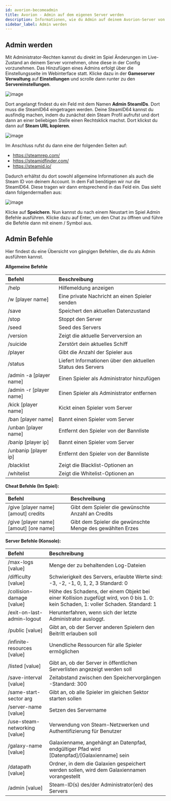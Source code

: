 ```yaml
---
id: avorion-becomeadmin
title: Avorion - Admin auf dem eigenen Server werden
description: Informationen, wie du Admin auf deinem Avorion-Server von ZAP-Hosting wirst - ZAP-Hosting.com Dokumentation
sidebar_label: Admin werden
---
```




## Admin werden

Mit Administrator-Rechten kannst du direkt im Spiel Änderungen im Live-Zustand an deinem Server vornehmen, ohne diese in der Config vorzunehmen. Das Hinzufügen eines Admins erfolgt über die Einstellungsseite im Webinterface statt. Klicke dazu in der **Gameserver Verwaltung** auf **Einstellungen** und scrolle dann runter zu den **Servereinstellungen**.

![image](https://user-images.githubusercontent.com/13604413/159184322-cb6e4aeb-690b-4bed-8ba4-7d9527e873be.png)



Dort angelangt findest du ein Feld mit dem Namen **Admin SteamIDs**. Dort muss die SteamID64 eingetragen werden. Deine SteamID64 kannst du ausfindig machen, indem du zunächst dein Steam Profil aufrufst und dort dann an einer beliebigen Stelle einen Rechtsklick machst. Dort klickst du dann auf **Steam URL kopieren**. 

![image](https://user-images.githubusercontent.com/13604413/159184330-9b4155c9-6ca3-4a9a-9a3e-050597e23038.png)



Im Anschluss rufst du dann eine der folgenden Seiten auf:

- https://steamrep.com/
- https://steamidfinder.com/
- https://steamid.io/



Dadurch erhältst du dort sowohl allgemeine Informationen als auch die Steam ID von deinem Account. In dem Fall benötigen wir nur die SteamID64. Diese tragen wir dann entsprechend in das Feld ein. Das sieht dann folgendermaßen aus:



![image](https://user-images.githubusercontent.com/26007280/189938182-d37cea80-fa23-4265-8357-244b5da63900.png)



Klicke auf **Speichern**. Nun kannst du nach einem Neustart im Spiel Admin Befehle ausführen. Klicke dazu auf Enter, um den Chat zu öffnen und führe die Befehle dann mit einem / Symbol aus. 



## Admin Befehle

Hier findest du eine Übersicht von gängigen Befehlen, die du als Admin ausführen kannst. 



**Allgemeine Befehle** 

| Befehl                  | Beschreibung                                                |
| :---------------------- | :---------------------------------------------------------- |
| /help                   | Hilfemeldung anzeigen                                       |
| /w [player name]        | Eine private Nachricht an einen Spieler senden              |
| /save                   | Speichert den aktuellen Datenzustand                        |
| /stop                   | Stoppt den Server                                           |
| /seed                   | Seed des Servers                                            |
| /version                | Zeigt die aktuelle Serverversion an                         |
| /suicide                | Zerstört dein aktuelles Schiff                              |
| /player                 | Gibt die Anzahl der Spieler aus                             |
| /status                 | Liefert Informationen über den aktuellen Status des Servers |
| /admin -a [player name] | Einen Spieler als Administrator hinzufügen                  |
| /admin -r [player name] | Einen Spieler als Administrator entfernen                   |
| /kick [player name]     | Kickt einen Spieler vom Server                              |
| /ban [player name]      | Bannt einen Spieler vom Server                              |
| /unban [player name]    | Entfernt den Spieler von der Bannliste                      |
| /banip [player ip]      | Bannt einen Spieler vom Server                              |
| /unbanip [player ip]    | Entfernt den Spieler von der Bannliste                      |
| /blacklist              | Zeigt die Blacklist-Optionen an                             |
| /whitelist              | Zeigt die Whitelist-Optionen an                             |



**Cheat Befehle (Im Spiel):**

| Befehl                                 | Beschreibung                                              |
| :------------------------------------- | :-------------------------------------------------------- |
| /give [player name] [amout] credits    | Gibt dem Spieler die gewünschte Anzahl an Credits         |
| /give [player name] [amout] [ore name] | Gibt dem Spieler die gewünschte Menge des gewählten Erzes |



**Server Befehle (Konsole):**

| Befehl                        | Beschreibung                                                 |
| :---------------------------- | :----------------------------------------------------------- |
| /max-logs [value]             | Menge der zu behaltenden Log-Dateien                         |
| /difficulty [value]           | Schwierigkeit des Servers, erlaubte Werte sind: -3, -2, -1, 0, 1, 2, 3 Standard: 0 |
| /collision-damage [value]     | Höhe des Schadens, der einem Objekt bei einer Kollision zugefügt wird, von 0 bis 1. 0: kein Schaden, 1: voller Schaden. Standard: 1 |
| /exit-on-last-admin-logout    | Herunterfahren, wenn sich der letzte Administrator ausloggt. |
| /public [value]               | Gibt an, ob der Server anderen Spielern den Beitritt erlauben soll |
| /infinite-resources [value]   | Unendliche Ressourcen für alle Spieler ermöglichen           |
| /listed [value]               | Gibt an, ob der Server in öffentlichen Serverlisten angezeigt werden soll |
| /save-interval [value]        | Zeitabstand zwischen den Speichervorgängen -Standard: 300    |
| /same-start-sector arg        | Gibt an, ob alle Spieler im gleichen Sektor starten sollen   |
| /server-name [value]          | Setzen des Servername                                        |
| /use-steam-networking [value] | Verwendung von Steam-Netzwerken und Authentifizierung für Benutzer |
| /galaxy-name [value]          | Galaxienname, angehängt an Datenpfad, endgültiger Pfad wird [Datenpfad]/[Galaxienname] sein |
| /datapath [value]             | Ordner, in dem die Galaxien gespeichert werden sollen, wird dem Galaxiennamen vorangestellt |
| /admin [value]                | Steam-ID(s) des/der Administrator(en) des Servers            |
